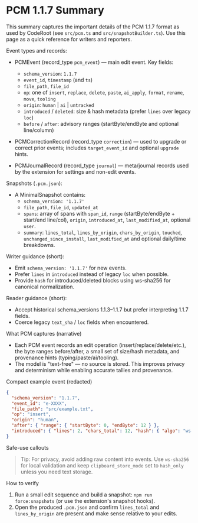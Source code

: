 # PCM 1.1.7 Summary

This summary captures the important details of the PCM 1.1.7 format as used by CodeRoot (see `src/pcm.ts` and `src/snapshotBuilder.ts`). Use this page as a quick reference for writers and reporters.

Event types and records:

- PCMEvent (record_type `pcm_event`) — main edit event. Key fields:
  - `schema_version`: `1.1.7`
  - `event_id`, `timestamp` (and `ts`)
  - `file_path`, `file_id`
  - `op`: one of `insert`, `replace`, `delete`, `paste`, `ai_apply`, `format`, `rename`, `move`, `tooling`
  - `origin`: `human` | `ai` | `untracked`
  - `introduced` / `deleted`: size & hash metadata (prefer `lines` over legacy `loc`)
  - `before` / `after`: advisory ranges (startByte/endByte and optional line/column)

- PCMCorrectionRecord (record_type `correction`) — used to upgrade or correct prior events; includes `target_event_id` and optional `upgrade` hints.

- PCMJournalRecord (record_type `journal`) — meta/journal records used by the extension for settings and non-edit events.

Snapshots (`.pcm.json`):

- A MinimalSnapshot contains:
  - `schema_version: '1.1.7'`
  - `file_path`, `file_id`, `updated_at`
  - `spans`: array of spans with `span_id`, `range` (startByte/endByte + start/end line/col), `origin`, `introduced_at`, `last_modified_at`, optional `user`.
  - `summary`: `lines_total`, `lines_by_origin`, `chars_by_origin`, `touched`, `unchanged_since_install`, `last_modified_at` and optional daily/time breakdowns.

Writer guidance (short):

- Emit `schema_version: '1.1.7'` for new events.
- Prefer `lines` in `introduced` instead of legacy `loc` when possible.
- Provide `hash` for introduced/deleted blocks using ws-sha256 for canonical normalization.

Reader guidance (short):

- Accept historical schema_versions 1.1.3–1.1.7 but prefer interpreting 1.1.7 fields.
- Coerce legacy `text_sha` / `loc` fields when encountered.

What PCM captures (narrative)

- Each PCM event records an edit operation (insert/replace/delete/etc.), the byte ranges before/after, a small set of size/hash metadata, and provenance hints (typing/paste/ai/tooling).
- The model is "text-free" — no source is stored. This improves privacy and determinism while enabling accurate tallies and provenance.

Compact example event (redacted)

```json
{
  "schema_version": "1.1.7",
  "event_id": "e-XXXX",
  "file_path": "src/example.txt",
  "op": "insert",
  "origin": "human",
  "after": { "range": { "startByte": 0, "endByte": 12 } },
  "introduced": { "lines": 2, "chars_total": 12, "hash": { "algo": "ws-sha256", "value": "..." } }
}
```

Safe-use callouts

> Tip: For privacy, avoid adding raw content into events. Use `ws-sha256` for local validation and keep `clipboard_store_mode` set to `hash_only` unless you need text storage.

How to verify

1. Run a small edit sequence and build a snapshot: `npm run force:snapshots` (or use the extension's snapshot hooks).
2. Open the produced `.pcm.json` and confirm `lines_total` and `lines_by_origin` are present and make sense relative to your edits.

